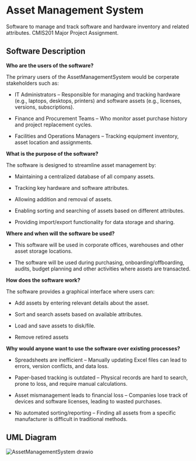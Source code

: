 # Asset Management System

Software to manage and track software and hardware inventory and related attributes. CMIS201 Major Project Assignment.

## Software Description

**Who are the users of the software?**

The primary users of the AssetManagementSystem would be corperate stakeholders such as:

- IT Administrators – Responsible for managing and tracking hardware (e.g., laptops, desktops, printers) and software assets (e.g., licenses, versions, subscriptions).

- Finance and Procurement Teams – Who monitor asset purchase history and project replacement cycles.

- Facilities and Operations Managers – Tracking equipment inventory, asset location and assignments.

**What is the purpose of the software?**

The software is designed to streamline asset management by:

- Maintaining a centralized database of all company assets.

- Tracking key hardware and software attributes.

- Allowing addition and removal of assets.

- Enabling sorting and searching of assets based on different attributes.

- Providing import/export functionality for data storage and sharing.

**Where and when will the software be used?**

- This software will be used in corporate offices, warehouses and other asset storage locations.

- The software will be used during purchasing, onboarding/offboarding, audits, budget planning and other activities where assets are transacted.

**How does the software work?**

The software provides a graphical interface where users can:

- Add assets by entering relevant details about the asset.
  
- Sort and search assets based on available attributes.
  
- Load and save assets to disk/file.
  
- Remove retired assets
  

**Why would anyone want to use the software over existing processes?**

- Spreadsheets are inefficient – Manually updating Excel files can lead to errors, version conflicts, and data loss.
  
- Paper-based tracking is outdated – Physical records are hard to search, prone to loss, and require manual calculations.

- Asset mismanagement leads to financial loss – Companies lose track of devices and software licenses, leading to wasted purchases.

- No automated sorting/reporting – Finding all assets from a specific manufacturer is difficult in traditional methods.

## UML Diagram

![AssetManagementSystem drawio](https://github.com/user-attachments/assets/c0b1615a-c653-47b3-b5af-64f61b587e43)

